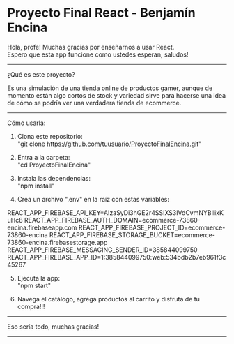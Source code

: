 # Proyecto Final React - Benjamín Encina

Hola, profe! Muchas gracias por enseñarnos a usar React.  
Espero que esta app funcione como ustedes esperan, saludos!

----------------------------------------------------------------------------------

¿Qué es este proyecto?

Es una simulación de una tienda online de productos gamer, aunque de momento están algo cortos de stock y variedad sirve para hacerse una idea de cómo se podría ver una verdadera tienda de ecommerce.

----------------------------------------------------------------------------------

Cómo usarla:

1. Clona este repositorio:  
   "git clone https://github.com/tuusuario/ProyectoFinalEncina.git"

2. Entra a la carpeta:  
   "cd ProyectoFinalEncina"

3. Instala las dependencias:  
   "npm install"

4. Crea un archivo ".env" en la raíz con estas variables:  

REACT_APP_FIREBASE_API_KEY=AIzaSyDi3hGE2r4SSIXS3lVdCvmNYBIlixKuHc8
REACT_APP_FIREBASE_AUTH_DOMAIN=ecommerce-73860-encina.firebaseapp.com
REACT_APP_FIREBASE_PROJECT_ID=ecommerce-73860-encina
REACT_APP_FIREBASE_STORAGE_BUCKET=ecommerce-73860-encina.firebasestorage.app
REACT_APP_FIREBASE_MESSAGING_SENDER_ID=385844099750
REACT_APP_FIREBASE_APP_ID=1:385844099750:web:534bdb2b7eb961f3c45267


5. Ejecuta la app:  
"npm start"

6. Navega el catálogo, agrega productos al carrito y disfruta de tu compra!!!

----------------------------------------------------------------------------------

Eso sería todo, muchas gracias!

----------------------------------------------------------------------------------